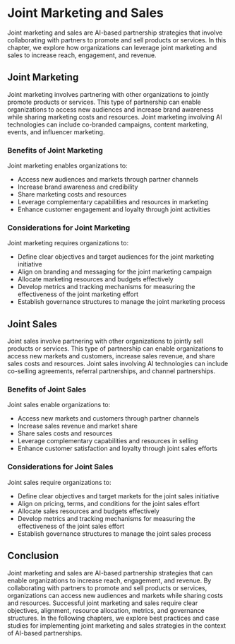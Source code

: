 Joint Marketing and Sales
=====================================================================

Joint marketing and sales are AI-based partnership strategies that involve collaborating with partners to promote and sell products or services. In this chapter, we explore how organizations can leverage joint marketing and sales to increase reach, engagement, and revenue.

Joint Marketing
---------------

Joint marketing involves partnering with other organizations to jointly promote products or services. This type of partnership can enable organizations to access new audiences and increase brand awareness while sharing marketing costs and resources. Joint marketing involving AI technologies can include co-branded campaigns, content marketing, events, and influencer marketing.

### Benefits of Joint Marketing

Joint marketing enables organizations to:

* Access new audiences and markets through partner channels
* Increase brand awareness and credibility
* Share marketing costs and resources
* Leverage complementary capabilities and resources in marketing
* Enhance customer engagement and loyalty through joint activities

### Considerations for Joint Marketing

Joint marketing requires organizations to:

* Define clear objectives and target audiences for the joint marketing initiative
* Align on branding and messaging for the joint marketing campaign
* Allocate marketing resources and budgets effectively
* Develop metrics and tracking mechanisms for measuring the effectiveness of the joint marketing effort
* Establish governance structures to manage the joint marketing process

Joint Sales
-----------

Joint sales involve partnering with other organizations to jointly sell products or services. This type of partnership can enable organizations to access new markets and customers, increase sales revenue, and share sales costs and resources. Joint sales involving AI technologies can include co-selling agreements, referral partnerships, and channel partnerships.

### Benefits of Joint Sales

Joint sales enable organizations to:

* Access new markets and customers through partner channels
* Increase sales revenue and market share
* Share sales costs and resources
* Leverage complementary capabilities and resources in selling
* Enhance customer satisfaction and loyalty through joint sales efforts

### Considerations for Joint Sales

Joint sales require organizations to:

* Define clear objectives and target markets for the joint sales initiative
* Align on pricing, terms, and conditions for the joint sales effort
* Allocate sales resources and budgets effectively
* Develop metrics and tracking mechanisms for measuring the effectiveness of the joint sales effort
* Establish governance structures to manage the joint sales process

Conclusion
----------

Joint marketing and sales are AI-based partnership strategies that can enable organizations to increase reach, engagement, and revenue. By collaborating with partners to promote and sell products or services, organizations can access new audiences and markets while sharing costs and resources. Successful joint marketing and sales require clear objectives, alignment, resource allocation, metrics, and governance structures. In the following chapters, we explore best practices and case studies for implementing joint marketing and sales strategies in the context of AI-based partnerships.
